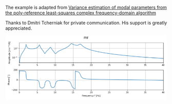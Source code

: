 The example is adapted from [Variance estimation of modal parameters from the poly-reference least-squares complex frequency-domain algorithm](https://doi.org/10.1016/j.ymssp.2024.111905)

Thanks to Dmitri Tcherniak for private communication. His support is greatly appreciated.

![FRF](FRF.png)

